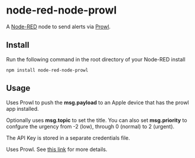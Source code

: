 node-red-node-prowl
===================

A <a href="http://nodered.org" target="_new">Node-RED</a> node to send alerts via <a href="http://www.prowlapp.com/" target="_new">Prowl</a>.

Install
-------

Run the following command in the root directory of your Node-RED install

    npm install node-red-node-prowl


Usage
-----

Uses Prowl to push the **msg.payload** to an Apple device that has the prowl app installed.

Optionally uses **msg.topic** to set the title. You can also set **msg.priority** to confgure the urgency from -2 (low), through 0 (normal) to 2 (urgent).

The API Key is stored in a separate credentials file.

Uses Prowl. See <a href="https://www.prowlapp.com" target="_new">this link</a> for more details.
